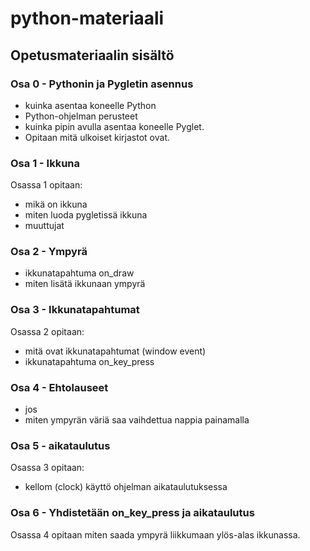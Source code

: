 # python-materiaali

## Opetusmateriaalin sisältö

### Osa 0 - Pythonin ja Pygletin asennus
- kuinka asentaa koneelle Python
- Python-ohjelman perusteet
- kuinka pipin avulla asentaa koneelle Pyglet.
- Opitaan mitä ulkoiset kirjastot ovat.

### Osa 1 - Ikkuna
Osassa 1 opitaan:
- mikä on ikkuna
- miten luoda pygletissä ikkuna
- muuttujat

### Osa 2 - Ympyrä
- ikkunatapahtuma on_draw
- miten lisätä ikkunaan ympyrä

### Osa 3 - Ikkunatapahtumat
Osassa 2 opitaan:
- mitä ovat ikkunatapahtumat (window event)
- ikkunatapahtuma on_key_press

### Osa 4 - Ehtolauseet
- jos
- miten ympyrän väriä saa vaihdettua nappia painamalla

### Osa 5 - aikataulutus
Osassa 3 opitaan:
- kellom (clock) käyttö ohjelman aikataulutuksessa

### Osa 6 - Yhdistetään on_key_press ja aikataulutus
Osassa 4 opitaan miten saada ympyrä liikkumaan ylös-alas ikkunassa.